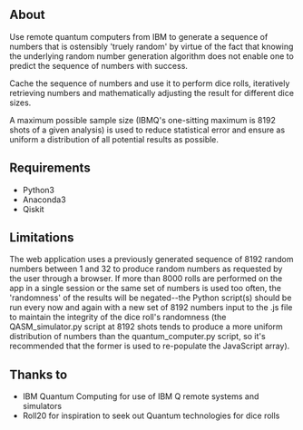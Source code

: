 ## About
Use remote quantum computers from IBM to generate a sequence of numbers that is ostensibly 'truely random' by virtue of the fact that knowing
the underlying random number generation algorithm does not enable one to predict the sequence of numbers with success.

Cache the sequence of numbers and use it to perform dice rolls, iteratively retrieving numbers and mathematically adjusting the result 
for different dice sizes.

A maximum possible sample size (IBMQ's one-sitting maximum is 8192 shots of a given analysis) is used to reduce statistical error and ensure
as uniform a distribution of all potential results as possible.

## Requirements
- Python3
- Anaconda3
- Qiskit

## Limitations
The web application uses a previously generated sequence of 8192 random numbers between 1 and 32 to produce random numbers as requested
by the user through a browser. If more than 8000 rolls are performed on the app in a single session or the same set of numbers is used too often, the 'randomness' of the results will be negated--the Python script(s) should be run every now and again with a new set of 8192 numbers input to the .js file to maintain the integrity of the dice roll's randomness (the QASM_simulator.py script at 8192 shots tends to produce a more uniform distribution of numbers than the quantum_computer.py script, so it's recommended that the former is used to re-populate the JavaScript array).

## Thanks to
- IBM Quantum Computing for use of IBM Q remote systems and simulators
- Roll20 for inspiration to seek out Quantum technologies for dice rolls
